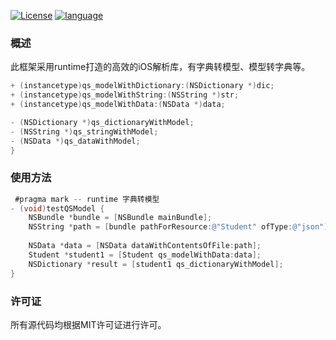 [![License](https://img.shields.io/badge/license-MIT-blue.svg)](LICENSE) [![language](https://img.shields.io/badge/language-objective--c-green.svg)](1) 

### 概述
此框架采用runtime打造的高效的iOS解析库，有字典转模型、模型转字典等。
```Objective-C
+ (instancetype)qs_modelWithDictionary:(NSDictionary *)dic;
+ (instancetype)qs_modelWithString:(NSString *)str;
+ (instancetype)qs_modelWithData:(NSData *)data;

- (NSDictionary *)qs_dictionaryWithModel;
- (NSString *)qs_stringWithModel;
- (NSData *)qs_dataWithModel;
}
```

### 使用方法
```Objective-C
 #pragma mark -- runtime 字典转模型
- (void)testQSModel {
    NSBundle *bundle = [NSBundle mainBundle];
    NSString *path = [bundle pathForResource:@"Student" ofType:@"json"];
    
    NSData *data = [NSData dataWithContentsOfFile:path];
    Student *student1 = [Student qs_modelWithData:data];
    NSDictionary *result = [student1 qs_dictionaryWithModel];
}
```

### 许可证
所有源代码均根据MIT许可证进行许可。